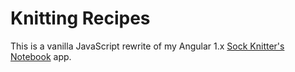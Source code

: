 # Knitting Recipes

This is a vanilla JavaScript rewrite of my Angular 1.x [Sock Knitter's Notebook](https://github.com/rmleg/sock-knitters-notebook) app.
